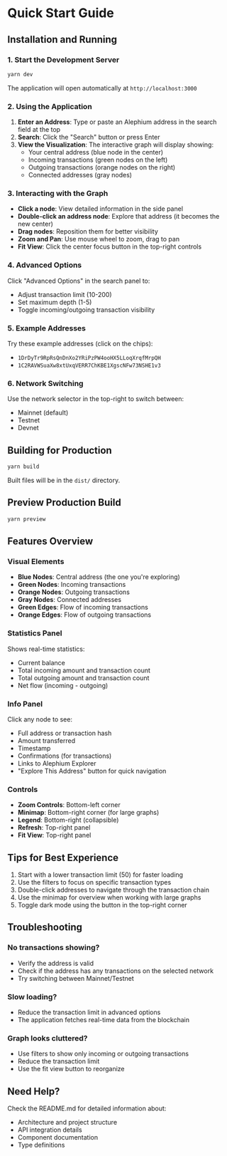 # Quick Start Guide

## Installation and Running

### 1. Start the Development Server

```bash
yarn dev
```

The application will open automatically at `http://localhost:3000`

### 2. Using the Application

1. **Enter an Address**: Type or paste an Alephium address in the search field at the top
2. **Search**: Click the "Search" button or press Enter
3. **View the Visualization**: The interactive graph will display showing:
   - Your central address (blue node in the center)
   - Incoming transactions (green nodes on the left)
   - Outgoing transactions (orange nodes on the right)
   - Connected addresses (gray nodes)

### 3. Interacting with the Graph

- **Click a node**: View detailed information in the side panel
- **Double-click an address node**: Explore that address (it becomes the new center)
- **Drag nodes**: Reposition them for better visibility
- **Zoom and Pan**: Use mouse wheel to zoom, drag to pan
- **Fit View**: Click the center focus button in the top-right controls

### 4. Advanced Options

Click "Advanced Options" in the search panel to:
- Adjust transaction limit (10-200)
- Set maximum depth (1-5)
- Toggle incoming/outgoing transaction visibility

### 5. Example Addresses

Try these example addresses (click on the chips):
- `1DrDyTr9RpRsQnDnXo2YRiPzPW4ooHX5LLoqXrqfMrpQH`
- `1C2RAVWSuaXw8xtUxqVERR7ChKBE1XgscNFw73NSHE1v3`

### 6. Network Switching

Use the network selector in the top-right to switch between:
- Mainnet (default)
- Testnet
- Devnet

## Building for Production

```bash
yarn build
```

Built files will be in the `dist/` directory.

## Preview Production Build

```bash
yarn preview
```

## Features Overview

### Visual Elements

- **Blue Nodes**: Central address (the one you're exploring)
- **Green Nodes**: Incoming transactions
- **Orange Nodes**: Outgoing transactions
- **Gray Nodes**: Connected addresses
- **Green Edges**: Flow of incoming transactions
- **Orange Edges**: Flow of outgoing transactions

### Statistics Panel

Shows real-time statistics:
- Current balance
- Total incoming amount and transaction count
- Total outgoing amount and transaction count
- Net flow (incoming - outgoing)

### Info Panel

Click any node to see:
- Full address or transaction hash
- Amount transferred
- Timestamp
- Confirmations (for transactions)
- Links to Alephium Explorer
- "Explore This Address" button for quick navigation

### Controls

- **Zoom Controls**: Bottom-left corner
- **Minimap**: Bottom-right corner (for large graphs)
- **Legend**: Bottom-right (collapsible)
- **Refresh**: Top-right panel
- **Fit View**: Top-right panel

## Tips for Best Experience

1. Start with a lower transaction limit (50) for faster loading
2. Use the filters to focus on specific transaction types
3. Double-click addresses to navigate through the transaction chain
4. Use the minimap for overview when working with large graphs
5. Toggle dark mode using the button in the top-right corner

## Troubleshooting

### No transactions showing?
- Verify the address is valid
- Check if the address has any transactions on the selected network
- Try switching between Mainnet/Testnet

### Slow loading?
- Reduce the transaction limit in advanced options
- The application fetches real-time data from the blockchain

### Graph looks cluttered?
- Use filters to show only incoming or outgoing transactions
- Reduce the transaction limit
- Use the fit view button to reorganize

## Need Help?

Check the README.md for detailed information about:
- Architecture and project structure
- API integration details
- Component documentation
- Type definitions

